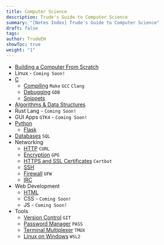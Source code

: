 ```yaml
---
title: Computer Science
description: Trude's Guide to Computer Science
summary: "[Notes Index] Trude's Guide to Computer Science"
draft: false
tags: 
author: TrudeEH
showToc: true
weight: "1"
---
```


- [Building a Computer From Scratch](../ready/how_to_computer/)
- Linux - `Coming Soon!`
- [C](../ready/c-language/)
	- [Compiling](../ready/compiling/) `Make` `GCC` `Clang`
	- [Debugging](../ready/gdb/) `GDB`
	- [Snippets](../ready/c-snippets/)
- [Algorithms & Data Structures](../ready/algorithms_and_data/)
- Rust Lang - `Coming Soon!`
- GUI Apps `GTK4` - `Coming Soon!`
- [Python](../ready/python/)
	- [Flask](../ready/flask/) 
- [Databases](../ready/databases/) `SQL`
- Networking
	- [HTTP](../ready/http/) `CURL`
	- [Encryption](../ready/encryption/) `GPG`
	- [HTTPS and SSL Certificates](../ready/https-ssl-certs/) `Certbot`
	- [SSH](../ready/ssh/)
	- [Firewall](../ready/firewall/) `UFW`
	- [IRC](../ready/irc/)
- Web Development
	- [HTML](../ready/html/)
	- CSS - `Coming Soon!`
	- JS - `Coming Soon!`
- Tools
	- [Version Control](../ready/git/) `GIT`
	- [Password Manager](../ready/pass/) `PASS`
	- [Terminal Multiplexer](../ready/tmux/) `TMUX`
	- [Linux on Windows](../ready/wsl2/) `WSL2`
